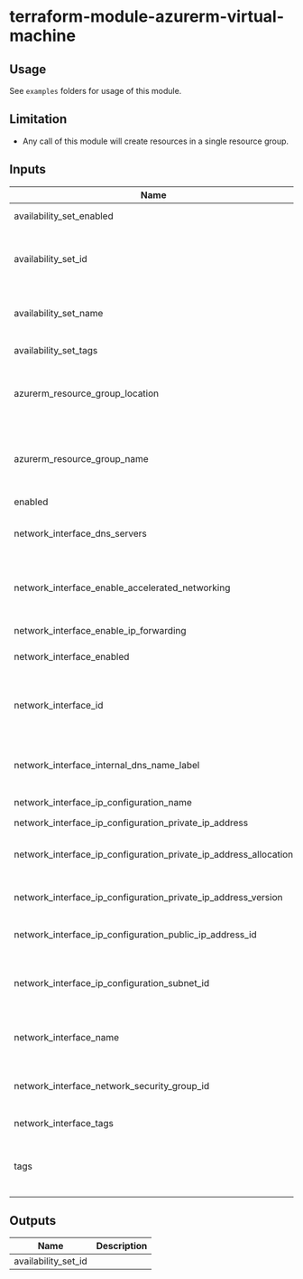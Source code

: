 # terraform-module-azurerm-virtual-machine

## Usage
See `examples` folders for usage of this module.

## Limitation

- Any call of this module will create resources in a single resource group.

<!-- BEGINNING OF PRE-COMMIT-TERRAFORM DOCS HOOK -->
## Inputs

| Name | Description | Type | Default | Required |
|------|-------------|:----:|:-----:|:-----:|
| availability\_set\_enabled | Whether or not to create an availability set. | string | `"true"` | no |
| availability\_set\_id | If defined, this variable will be used by other resources instead of creating a new availability set inside this module. | string | `""` | no |
| availability\_set\_name | Specifies the name of the availability set. Changing this forces a new resource to be created. | string | `""` | no |
| availability\_set\_tags | Tags specific to the availability set. | map | `{}` | no |
| azurerm\_resource\_group\_location | pecifies the supported Azure location where the resources exist. Changing this forces a new resource to be created. | string | `""` | no |
| azurerm\_resource\_group\_name | The name of the resource group in which to create the resources in this module. Changing this forces a new resource to be created. | string | `""` | no |
| enabled | Enable or disable module | string | `"true"` | no |
| network\_interface\_dns\_servers | List of DNS servers IP addresses to use for this NIC, overrides the VNet-level server list | list | `[]` | no |
| network\_interface\_enable\_accelerated\_networking | Enables Azure Accelerated Networking using SR-IOV. Only certain VM instance sizes are supported. | string | `"false"` | no |
| network\_interface\_enable\_ip\_forwarding | Enables IP Forwarding on the NIC. | string | `"false"` | no |
| network\_interface\_enabled | Whether or not to create a network interface. | string | `"true"` | no |
| network\_interface\_id | If defined, this variable will be used by other resources instead of creating a new network interface inside this module. | string | `""` | no |
| network\_interface\_internal\_dns\_name\_label | Relative DNS name for this NIC used for internal communications between VMs in the same VNet. | string | `""` | no |
| network\_interface\_ip\_configuration\_name | User-defined name of the IP. | string | `""` | no |
| network\_interface\_ip\_configuration\_private\_ip\_address | Static IP Address. | string | `""` | no |
| network\_interface\_ip\_configuration\_private\_ip\_address\_allocation | Defines how a private IP address is assigned. Options are Static or Dynamic. | string | `"Dynamic"` | no |
| network\_interface\_ip\_configuration\_private\_ip\_address\_version | The IP Version to use. Possible values are IPv4 or IPv6. | string | `"IPv4"` | no |
| network\_interface\_ip\_configuration\_public\_ip\_address\_id | Reference to a Public IP Address to associate with this NIC. | string | `""` | no |
| network\_interface\_ip\_configuration\_subnet\_id | Reference to a subnet in which this NIC has been created. Required when private\_ip\_address\_version is IPv4. | string | `""` | no |
| network\_interface\_name | The name of the network interface. Changing this forces a new resource to be created. | string | `""` | no |
| network\_interface\_network\_security\_group\_id | The ID of the Network Security Group to associate with the network interface. | string | `""` | no |
| network\_interface\_tags | Tags specific to the network interface. | map | `{}` | no |
| tags | Tags shared by all resources of this module. Will be merged with any other specific tags by resource | map | `{}` | no |

## Outputs

| Name | Description |
|------|-------------|
| availability\_set\_id |  |

<!-- END OF PRE-COMMIT-TERRAFORM DOCS HOOK -->
